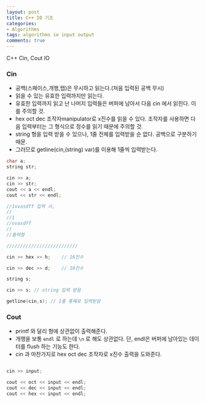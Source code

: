 ```yaml
---
layout: post
title: C++ IO 기초
categories:
- Algorithms
tags: algorithms io input output
comments: true
---
```


C++ Cin, Cout IO

### Cin

- 공백(스페이스,개행,탭)은 무시하고 읽는다.(처음 입력된 공백 무시)
- 읽을 수 있는 유효한 입력까지만 읽는다.
- 유효한 입력까지 읽고 난 나머지 입력들은 버퍼에 남아서 다음 cin 에서 읽힌다. 이를 주의할 것.
- hex oct dec 조작자manipulator로 x진수를 읽을 수 있다. 조작자를 사용하면 다음 입력부터는 그 형식으로 정수를 읽기 때문에 주의할 것. 
- string 형을 입력 받을 수 있으나, 1줄 전체를 입력받을 순 없다. 공백으로 구분하기 때문.
- 그러므로 getline(cin,(string) var)를 이용해 1줄씩 입력받는다.


```c++
char a;
string str;

cin >> a;
cin >> str;
cout << a << endl;
cout << str << endl;

//1vvasdff 입력 시, 
//
//1
//vvasdff 
//
//출력함

//////////////////////////

cin >> hex >> h;	// 16진수

cin >> dec >> d;	// 10진수

string s;

cin >> s; // string 입력 받음

getline(cin,s); // 1줄 통째로 입력받음
```

### Cout

- printf 와 달리 형에 상관없이 출력해준다.
- 개행을 보통 `endl` 로 하는데 `\n` 로 해도 상관없다. 단, endl은 버퍼에 남아있는 데이터를 flush 하는 기능도 한다.
- cin 과 마찬가지로 hex oct dec 조작자로 x진수 출력을 도와준다.

```c++

cin >> input;

cout << oct << input << endl;
cout << dec << input << endl;
cout << hex << input << endl;
```
